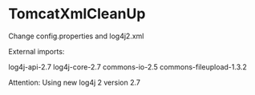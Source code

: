 # TomcatXmlCleanUp

Change config.properties and log4j2.xml

External imports:

log4j-api-2.7
log4j-core-2.7
commons-io-2.5
commons-fileupload-1.3.2

Attention: Using new log4j 2 version 2.7
